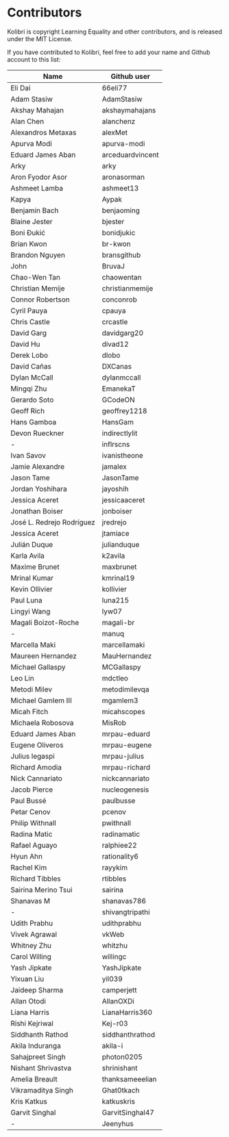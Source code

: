 # Contributors

Kolibri is copyright Learning Equality and other contributors, and is released under the MIT License.

If you have contributed to Kolibri, feel free to add your name and Github account to this list:

| Name | Github user |
|--|-------------|
| Eli Dai | 66eli77 |
| Adam Stasiw | AdamStasiw |
| Akshay Mahajan | akshaymahajans |
| Alan Chen | alanchenz |
| Alexandros Metaxas | alexMet |
| Apurva Modi | apurva-modi |
| Eduard James Aban | arceduardvincent |
| Arky | arky |
| Aron Fyodor Asor | aronasorman |
| Ashmeet Lamba | ashmeet13 |
| Kapya | Aypak |
| Benjamin Bach | benjaoming |
| Blaine Jester | bjester |
| Boni Đukić | bonidjukic |
| Brian Kwon | br-kwon |
| Brandon Nguyen | bransgithub |
| John | BruvaJ |
| Chao-Wen Tan | chaowentan |
| Christian Memije | christianmemije |
| Connor Robertson | conconrob |
| Cyril Pauya | cpauya |
| Chris Castle | crcastle |
| David Garg | davidgarg20 |
| David Hu | divad12 |
| Derek Lobo | dlobo |
| David Cañas | DXCanas |
| Dylan McCall | dylanmccall |
| Mingqi Zhu | EmanekaT |
| Gerardo Soto | GCodeON |
| Geoff Rich | geoffrey1218 |
| Hans Gamboa | HansGam |
| Devon Rueckner | indirectlylit |
| - | inflrscns |
| Ivan Savov | ivanistheone |
| Jamie Alexandre | jamalex |
| Jason Tame | JasonTame |
| Jordan Yoshihara | jayoshih |
| Jessica Aceret | jessicaaceret |
| Jonathan Boiser | jonboiser |
| José L. Redrejo Rodríguez | jredrejo |
| Jessica Aceret | jtamiace |
| Julián Duque | julianduque |
| Karla Avila | k2avila |
| Maxime Brunet | maxbrunet |
| Mrinal Kumar | kmrinal19 |
| Kevin Ollivier | kollivier |
| Paul Luna | luna215 |
| Lingyi Wang | lyw07 |
| Magali Boizot-Roche | magali-br |
| - | manuq |
| Marcella Maki | marcellamaki |
| Maureen Hernandez | MauHernandez |
| Michael Gallaspy | MCGallaspy |
| Leo Lin | mdctleo |
| Metodi Milev | metodimilevqa |
| Michael Gamlem III | mgamlem3 |
| Micah Fitch | micahscopes |
| Michaela Robosova | MisRob |
| Eduard James Aban | mrpau-eduard |
| Eugene Oliveros | mrpau-eugene |
| Julius legaspi | mrpau-julius |
| Richard Amodia | mrpau-richard |
| Nick Cannariato | nickcannariato |
| Jacob Pierce | nucleogenesis |
| Paul Bussé | paulbusse |
| Petar Cenov | pcenov |
| Philip Withnall | pwithnall |
| Radina Matic | radinamatic |
| Rafael Aguayo | ralphiee22 |
| Hyun Ahn | rationality6 |
| Rachel Kim | rayykim |
| Richard Tibbles | rtibbles |
| Sairina Merino Tsui | sairina |
| Shanavas M | shanavas786 |
| - | shivangtripathi |
| Udith Prabhu | udithprabhu |
| Vivek Agrawal | vkWeb |
| Whitney Zhu | whitzhu |
| Carol Willing | willingc |
| Yash Jipkate | YashJipkate |
| Yixuan Liu | yil039 |
| Jaideep Sharma | camperjett |
| Allan Otodi | AllanOXDi |
| Liana Harris | LianaHarris360 |
| Rishi Kejriwal | Kej-r03 |
| Siddhanth Rathod | siddhanthrathod |
| Akila Induranga | akila-i |
| Sahajpreet Singh | photon0205 |
| Nishant Shrivastva | shrinishant  |
| Amelia Breault | thanksameeelian |
| Vikramaditya Singh | Ghat0tkach |
| Kris Katkus | katkuskris |
| Garvit Singhal | GarvitSinghal47 |
| - | Jeenyhus |
